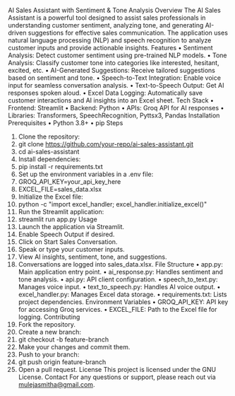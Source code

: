 AI Sales Assistant with Sentiment & Tone Analysis
Overview
The AI Sales Assistant is a powerful tool designed to assist sales professionals in understanding customer sentiment, analyzing tone, and generating AI-driven suggestions for effective sales communication. The application uses natural language processing (NLP) and speech recognition to analyze customer inputs and provide actionable insights.
Features
•	Sentiment Analysis: Detect customer sentiment using pre-trained NLP models.
•	Tone Analysis: Classify customer tone into categories like interested, hesitant, excited, etc.
•	AI-Generated Suggestions: Receive tailored suggestions based on sentiment and tone.
•	Speech-to-Text Integration: Enable voice input for seamless conversation analysis.
•	Text-to-Speech Output: Get AI responses spoken aloud.
•	Excel Data Logging: Automatically save customer interactions and AI insights into an Excel sheet.
Tech Stack
•	Frontend: Streamlit
•	Backend: Python
•	APIs: Groq API for AI responses
•	Libraries: Transformers, SpeechRecognition, Pyttsx3, Pandas
Installation
Prerequisites
•	Python 3.8+
•	pip
Steps
1.	Clone the repository: 
2.	git clone https://github.com/your-repo/ai-sales-assistant.git
3.	cd ai-sales-assistant
4.	Install dependencies: 
5.	pip install -r requirements.txt
6.	Set up the environment variables in a .env file: 
7.	GROQ_API_KEY=your_api_key_here
8.	EXCEL_FILE=sales_data.xlsx
9.	Initialize the Excel file: 
10.	python -c "import excel_handler; excel_handler.initialize_excel()"
11.	Run the Streamlit application: 
12.	streamlit run app.py
Usage
1.	Launch the application via Streamlit.
2.	Enable Speech Output if desired.
3.	Click on Start Sales Conversation.
4.	Speak or type your customer inputs.
5.	View AI insights, sentiment, tone, and suggestions.
6.	Conversations are logged into sales_data.xlsx.
File Structure
•	app.py: Main application entry point.
•	ai_response.py: Handles sentiment and tone analysis.
•	api.py: API client configuration.
•	speech_to_text.py: Manages voice input.
•	text_to_speech.py: Handles AI voice output.
•	excel_handler.py: Manages Excel data storage.
•	requirements.txt: Lists project dependencies.
Environment Variables
•	GROQ_API_KEY: API key for accessing Groq services.
•	EXCEL_FILE: Path to the Excel file for logging.
Contributing
1.	Fork the repository.
2.	Create a new branch: 
3.	git checkout -b feature-branch
4.	Make your changes and commit them.
5.	Push to your branch: 
6.	git push origin feature-branch
7.	Open a pull request.
License
This project is licensed under the GNU License.
Contact
For any questions or support, please reach out via mulejasmitha@gmail.com.
